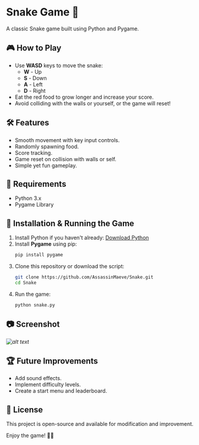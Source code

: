 # Snake Game 🐍

A classic Snake game built using Python and Pygame.

## 🎮 How to Play
- Use **WASD** keys to move the snake:
  - **W** - Up
  - **S** - Down
  - **A** - Left
  - **D** - Right
- Eat the red food to grow longer and increase your score.
- Avoid colliding with the walls or yourself, or the game will reset!

## 🛠 Features
- Smooth movement with key input controls.
- Randomly spawning food.
- Score tracking.
- Game reset on collision with walls or self.
- Simple yet fun gameplay.

## 📌 Requirements
- Python 3.x
- Pygame Library

## 🚀 Installation & Running the Game
1. Install Python if you haven't already: [Download Python](https://www.python.org/downloads/)
2. Install **Pygame** using pip:
   ```sh
   pip install pygame
   ```
3. Clone this repository or download the script:
   ```sh
   git clone https://github.com/AssassinMaeve/Snake.git
   cd Snake
   ```
4. Run the game:
   ```sh
   python snake.py
   ```

## 📷 Screenshot
*![alt text](//Image/image.png)*

## 🏆 Future Improvements
- Add sound effects. 
- Implement difficulty levels.
- Create a start menu and leaderboard.

## 📜 License
This project is open-source and available for modification and improvement.

Enjoy the game! 🚀🐍

